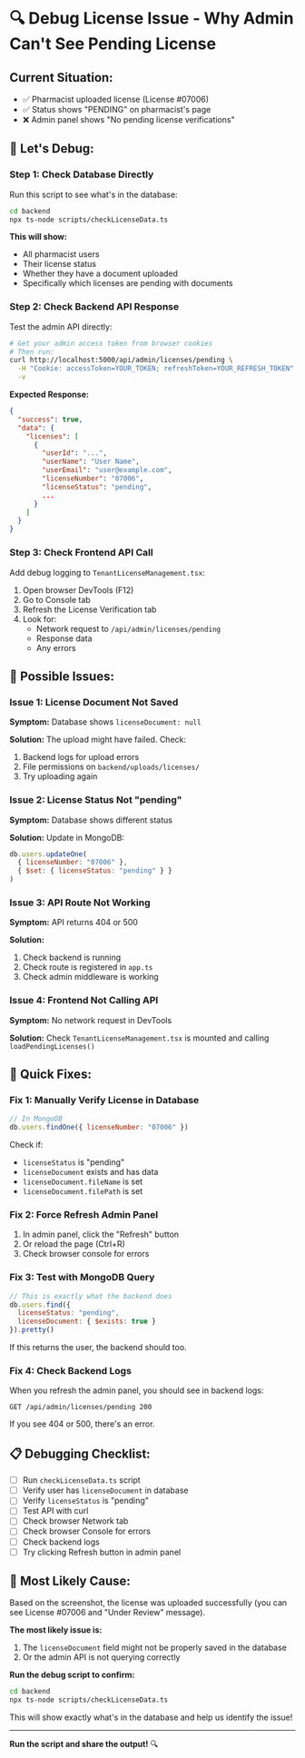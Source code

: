 # 🔍 Debug License Issue - Why Admin Can't See Pending License

## Current Situation:
- ✅ Pharmacist uploaded license (License #07006)
- ✅ Status shows "PENDING" on pharmacist's page
- ❌ Admin panel shows "No pending license verifications"

## 🧪 Let's Debug:

### Step 1: Check Database Directly

Run this script to see what's in the database:

```bash
cd backend
npx ts-node scripts/checkLicenseData.ts
```

**This will show:**
- All pharmacist users
- Their license status
- Whether they have a document uploaded
- Specifically which licenses are pending with documents

### Step 2: Check Backend API Response

Test the admin API directly:

```bash
# Get your admin access token from browser cookies
# Then run:
curl http://localhost:5000/api/admin/licenses/pending \
  -H "Cookie: accessToken=YOUR_TOKEN; refreshToken=YOUR_REFRESH_TOKEN" \
  -v
```

**Expected Response:**
```json
{
  "success": true,
  "data": {
    "licenses": [
      {
        "userId": "...",
        "userName": "User Name",
        "userEmail": "user@example.com",
        "licenseNumber": "07006",
        "licenseStatus": "pending",
        ...
      }
    ]
  }
}
```

### Step 3: Check Frontend API Call

Add debug logging to `TenantLicenseManagement.tsx`:

1. Open browser DevTools (F12)
2. Go to Console tab
3. Refresh the License Verification tab
4. Look for:
   - Network request to `/api/admin/licenses/pending`
   - Response data
   - Any errors

## 🎯 Possible Issues:

### Issue 1: License Document Not Saved
**Symptom:** Database shows `licenseDocument: null`

**Solution:**
The upload might have failed. Check:
1. Backend logs for upload errors
2. File permissions on `backend/uploads/licenses/`
3. Try uploading again

### Issue 2: License Status Not "pending"
**Symptom:** Database shows different status

**Solution:**
Update in MongoDB:
```javascript
db.users.updateOne(
  { licenseNumber: "07006" },
  { $set: { licenseStatus: "pending" } }
)
```

### Issue 3: API Route Not Working
**Symptom:** API returns 404 or 500

**Solution:**
1. Check backend is running
2. Check route is registered in `app.ts`
3. Check admin middleware is working

### Issue 4: Frontend Not Calling API
**Symptom:** No network request in DevTools

**Solution:**
Check `TenantLicenseManagement.tsx` is mounted and calling `loadPendingLicenses()`

## 🔧 Quick Fixes:

### Fix 1: Manually Verify License in Database

```javascript
// In MongoDB
db.users.findOne({ licenseNumber: "07006" })
```

Check if:
- `licenseStatus` is "pending"
- `licenseDocument` exists and has data
- `licenseDocument.fileName` is set
- `licenseDocument.filePath` is set

### Fix 2: Force Refresh Admin Panel

1. In admin panel, click the "Refresh" button
2. Or reload the page (Ctrl+R)
3. Check browser console for errors

### Fix 3: Test with MongoDB Query

```javascript
// This is exactly what the backend does
db.users.find({
  licenseStatus: "pending",
  licenseDocument: { $exists: true }
}).pretty()
```

If this returns the user, the backend should too.

### Fix 4: Check Backend Logs

When you refresh the admin panel, you should see in backend logs:
```
GET /api/admin/licenses/pending 200
```

If you see 404 or 500, there's an error.

## 📋 Debugging Checklist:

- [ ] Run `checkLicenseData.ts` script
- [ ] Verify user has `licenseDocument` in database
- [ ] Verify `licenseStatus` is "pending"
- [ ] Test API with curl
- [ ] Check browser Network tab
- [ ] Check browser Console for errors
- [ ] Check backend logs
- [ ] Try clicking Refresh button in admin panel

## 🎯 Most Likely Cause:

Based on the screenshot, the license was uploaded successfully (you can see License #07006 and "Under Review" message). 

**The most likely issue is:**
1. The `licenseDocument` field might not be properly saved in the database
2. Or the admin API is not querying correctly

**Run the debug script to confirm:**
```bash
cd backend
npx ts-node scripts/checkLicenseData.ts
```

This will show exactly what's in the database and help us identify the issue!

---

**Run the script and share the output!** 🔍
